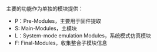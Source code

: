 主要的功能作为单独的模块提供：

* P：Pre-Modules，主要用于固件提取
* S: Main-Modules，主模块
* L：System-mode emulation Modules，系统模式仿真模块
* F: Final-Modules，收集整合子模块信息